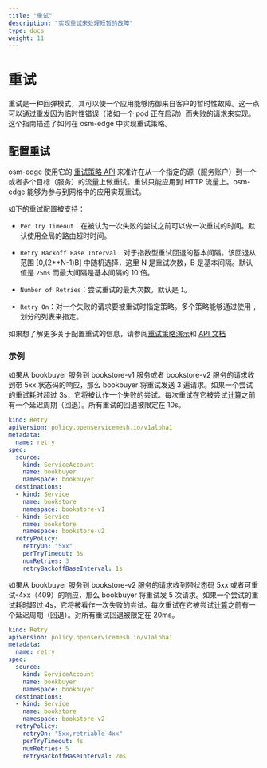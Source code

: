 ```yaml
---
title: "重试"
description: "实现重试来处理短暂的故障"
type: docs
weight: 11
---
```


# 重试

重试是一种回弹模式，其可以使一个应用能够防御来自客户的暂时性故障。这一点可以通过重发因为临时性错误（诸如一个 pod 正在启动）而失败的请求来实现。这个指南描述了如何在 osm-edge 中实现重试策略。


## 配置重试

osm-edge 使用它的 [重试策略 API][1] 来准许在从一个指定的源（服务账户）到一个或者多个目标（服务）的流量上做重试。重试只能应用到 HTTP 流量上。osm-edge 能够为参与到网格中的应用实现重试。

如下的重试配置被支持：

- `Per Try Timeout`：在被认为一次失败的尝试之前可以做一次重试的时间。默认使用全局的路由超时时间。

- `Retry Backoff Base Interval`：对于指数型重试回退的基本间隔。该回退从范围 [0,(2**N-1)B] 中随机选择，这里 N 是重试次数，B 是基本间隔。默认值是 `25ms` 而最大间隔是基本间隔的 10 倍。

- `Number of Retries`：尝试重试的最大次数。默认是 `1`。

- `Retry On`：对一个失败的请求要被重试时指定策略。多个策略能够通过使用 `,` 划分的列表来指定。

如果想了解更多关于配置重试的信息，请参阅[重试策略演示](/docs/demos/retry_policy)和 [API 文档][1]

### 示例
如果从 bookbuyer 服务到 bookstore-v1 服务或者 bookstore-v2 服务的请求收到带 5xx 状态码的响应，那么 bookbuyer 将重试发送 3 遍请求。如果一个尝试的重试耗时超过 3s，它将被认作一个失败的尝试。每次重试在它被尝试[计算](#配置重试)之前有一个延迟周期（回退）。所有重试的回退被限定在 10s。
```yaml
kind: Retry
apiVersion: policy.openservicemesh.io/v1alpha1
metadata:
  name: retry
spec:
  source:
    kind: ServiceAccount
    name: bookbuyer
    namespace: bookbuyer
  destinations:
  - kind: Service
    name: bookstore
    namespace: bookstore-v1
  - kind: Service
    name: bookstore
    namespace: bookstore-v2
  retryPolicy:
    retryOn: "5xx"
    perTryTimeout: 3s
    numRetries: 3
    retryBackoffBaseInterval: 1s
```

如果从 bookbuyer 服务到 bookstore-v2 服务的请求收到带状态码 5xx 或者可重试-4xx（409）的响应，那么 bookbuyer 将重试发 5 次请求。如果一个尝试的重试耗时超过 4s，它将被看作一次失败的尝试。每次重试在它被尝试[计算](#配置重试)之前有一个延迟周期（回退）。对所有重试回退被限定在 20ms。
```yaml
kind: Retry
apiVersion: policy.openservicemesh.io/v1alpha1
metadata:
  name: retry
spec:
  source:
    kind: ServiceAccount
    name: bookbuyer
    namespace: bookbuyer
  destinations:
  - kind: Service
    name: bookstore
    namespace: bookstore-v2
  retryPolicy:
    retryOn: "5xx,retriable-4xx"
    perTryTimeout: 4s
    numRetries: 5
    retryBackoffBaseInterval: 2ms
```

[1]: /docs/api_reference/policy/v1alpha1/#policy.openservicemesh.io/v1alpha1.RetrySpec